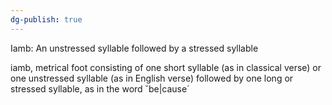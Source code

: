 ```yaml
---
dg-publish: true
---
```

Iamb: An unstressed syllable followed by a stressed syllable

iamb, metrical foot consisting of one short syllable (as in classical verse) or one unstressed syllable (as in English verse) followed by one long or stressed syllable, as in the word ˘be|cause´